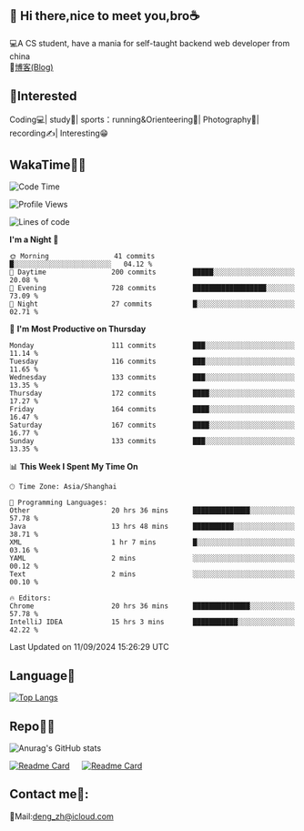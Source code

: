 👋 Hi there,nice to meet you,bro☕
---
💻A CS student, have a mania for self-taught backend web developer from china   
📌[博客(Blog)](https://github.com/HealUP/MyBlog)

 <!-- waka-box start -->
 <!-- waka-box end -->
 
🧲**Interested**
--
Coding💻| study📖| sports：running&Orienteering🏃‍| Photography📸| recording✍️| Interesting😁

WakaTime👨‍💻
---
<!--START_SECTION:waka-->
![Code Time](http://img.shields.io/badge/Code%20Time-1%2C807%20hrs%2014%20mins-blue)

![Profile Views](http://img.shields.io/badge/Profile%20Views-0-blue)

![Lines of code](https://img.shields.io/badge/From%20Hello%20World%20I%27ve%20Written-205.0%20thousand%20lines%20of%20code-blue)

**I'm a Night 🦉** 

```text
🌞 Morning                41 commits          █░░░░░░░░░░░░░░░░░░░░░░░░   04.12 % 
🌆 Daytime                200 commits         █████░░░░░░░░░░░░░░░░░░░░   20.08 % 
🌃 Evening                728 commits         ██████████████████░░░░░░░   73.09 % 
🌙 Night                  27 commits          █░░░░░░░░░░░░░░░░░░░░░░░░   02.71 % 
```
📅 **I'm Most Productive on Thursday** 

```text
Monday                   111 commits         ███░░░░░░░░░░░░░░░░░░░░░░   11.14 % 
Tuesday                  116 commits         ███░░░░░░░░░░░░░░░░░░░░░░   11.65 % 
Wednesday                133 commits         ███░░░░░░░░░░░░░░░░░░░░░░   13.35 % 
Thursday                 172 commits         ████░░░░░░░░░░░░░░░░░░░░░   17.27 % 
Friday                   164 commits         ████░░░░░░░░░░░░░░░░░░░░░   16.47 % 
Saturday                 167 commits         ████░░░░░░░░░░░░░░░░░░░░░   16.77 % 
Sunday                   133 commits         ███░░░░░░░░░░░░░░░░░░░░░░   13.35 % 
```


📊 **This Week I Spent My Time On** 

```text
🕑︎ Time Zone: Asia/Shanghai

💬 Programming Languages: 
Other                    20 hrs 36 mins      ██████████████░░░░░░░░░░░   57.78 % 
Java                     13 hrs 48 mins      ██████████░░░░░░░░░░░░░░░   38.71 % 
XML                      1 hr 7 mins         █░░░░░░░░░░░░░░░░░░░░░░░░   03.16 % 
YAML                     2 mins              ░░░░░░░░░░░░░░░░░░░░░░░░░   00.12 % 
Text                     2 mins              ░░░░░░░░░░░░░░░░░░░░░░░░░   00.10 % 

🔥 Editors: 
Chrome                   20 hrs 36 mins      ██████████████░░░░░░░░░░░   57.78 % 
IntelliJ IDEA            15 hrs 3 mins       ███████████░░░░░░░░░░░░░░   42.22 % 
```


 Last Updated on 11/09/2024 15:26:29 UTC
<!--END_SECTION:waka-->

Language🚀
---
[![Top Langs](https://github-readme-stats.vercel.app/api/top-langs/?username=HealUP&layout=compact&hide_border=true)](https://github.com/HealUP)

Repo🧑‍💻
---
![Anurag's GitHub stats](https://github-readme-stats.vercel.app/api?username=HealUP&count_private=true&show_icons=true&theme=gruvbox&hide_border=true) 

[![Readme Card](https://github-readme-stats.vercel.app/api/pin/?username=HealUP&repo=InternetEy&theme=transparent)](https://github.com/HealUP/InternetEy) &emsp;
[![Readme Card](https://github-readme-stats.vercel.app/api/pin/?username=HealUP&repo=CampusExperience&theme=transparent)](https://github.com/HealUP/CampusExperience)


Contact me📱:
---
📮Mail:deng_zh@icloud.com  
